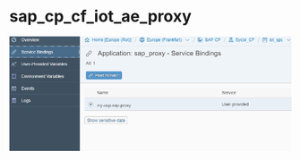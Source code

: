 # sap_cp_cf_iot_ae_proxy


![Alt text](pics/udv_1.PNG?raw=true "SAP CP Cloud Fiundry service binding ")
